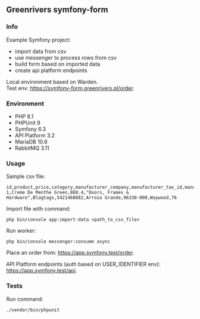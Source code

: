## Greenrivers symfony-form

### Info

Example Symfony project:
- import data from csv
- use messenger to process rows from csv
- build form based on imported data
- create api platform endpoints

Local environment based on Warden.<br/>
Test env: https://symfony-form.greenrivers.pl/order.

### Environment

- PHP 8.1
- PHPUnit 9
- Symfony 6.3
- API Platform 3.2
- MariaDB 10.6
- RabbitMQ 3.11

### Usage

Sample csv file:

```csv
id,product,price,category,manufacturer_company,manufacturer_tax_id,manufacturer_city,manufacturer_postcode,manufacturer_street,manufacturer_street_number
1,Creme De Menthe Green,888.4,"Doors, Frames & Hardware",Blogtags,5421468682,Arroio Grande,96330-000,Waywood,76

```

Import file with command:

```shell
php bin/console app:import-data <path_to_csv_file>
```

Run worker:

```shell
php bin/console messenger:consume async
```

Place an order from: https://app.symfony.test/order.

API Platform endpoints (auth based on USER_IDENTIFIER env): https://app.symfony.test/api.

### Tests

Run command:

```shell
./vendor/bin/phpunit
```
